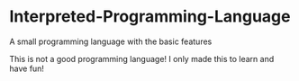# Interpreted-Programming-Language
A small programming language with the basic features


This is not a good programming language! I only made this to learn and have fun!

